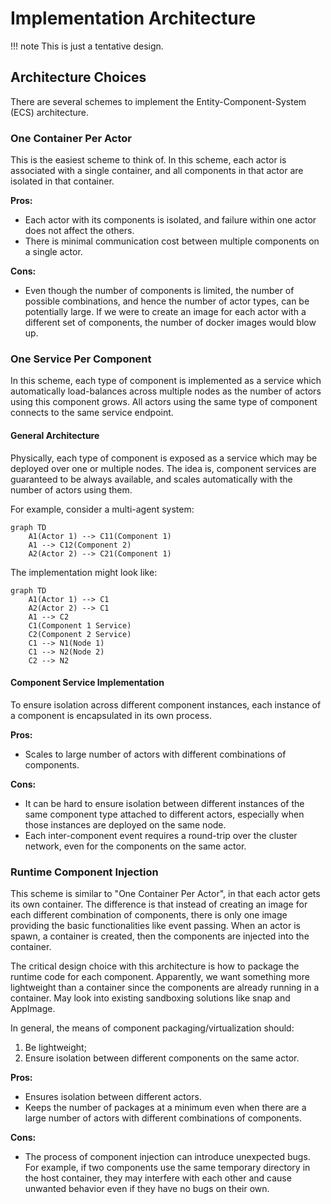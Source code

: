 # Implementation Architecture

!!! note
    This is just a tentative design.

## Architecture Choices

There are several schemes to implement the Entity-Component-System (ECS) architecture.

### One Container Per Actor

This is the easiest scheme to think of.
In this scheme,
each actor is associated with a single container,
and all components in that actor are isolated in that container.

**Pros:**

- Each actor with its components is isolated,
and failure within one actor does not affect the others.
- There is minimal communication cost between multiple components on a single actor.

**Cons:**

- Even though the number of components is limited,
the number of possible combinations,
and hence the number of actor types,
can be potentially large.
If we were to create an image for each actor with a different set of components,
the number of docker images would blow up.

### One Service Per Component

In this scheme,
each type of component is implemented as a service
which automatically load-balances across multiple nodes
as the number of actors using this component grows.
All actors using the same type of component
connects to the same service endpoint.

#### General Architecture

Physically, each type of component is exposed as a service
which may be deployed over one or multiple nodes.
The idea is, component services are guaranteed to be always available,
and scales automatically with the number of actors using them.

For example, consider a multi-agent system:

```mermaid
graph TD
    A1(Actor 1) --> C11(Component 1)
    A1 --> C12(Component 2)
    A2(Actor 2) --> C21(Component 1)
```

The implementation might look like:

```mermaid
graph TD
    A1(Actor 1) --> C1
    A2(Actor 2) --> C1
    A1 --> C2
    C1(Component 1 Service)
    C2(Component 2 Service)
    C1 --> N1(Node 1)
    C1 --> N2(Node 2)
    C2 --> N2
```

#### Component Service Implementation

To ensure isolation across different component instances,
each instance of a component is encapsulated in its own process.

**Pros:**

- Scales to large number of actors with different combinations of components.

**Cons:**

- It can be hard to ensure isolation between
  different instances of the same component type
  attached to different actors,
  especially when those instances are deployed on the same node.
- Each inter-component event requires a round-trip over the cluster network,
  even for the components on the same actor.

### Runtime Component Injection

This scheme is similar to "One Container Per Actor",
in that each actor gets its own container.
The difference is that instead of creating an image
for each different combination of components,
there is only one image providing the basic functionalities
like event passing.
When an actor is spawn,
a container is created,
then the components are injected into the container.

The critical design choice with this architecture is
how to package the runtime code for each component.
Apparently, we want something more lightweight than a container
since the components are already running in a container.
May look into existing sandboxing solutions like snap and AppImage.

In general, the means of component packaging/virtualization should:

1. Be lightweight;
2. Ensure isolation between different components on the same actor.

**Pros:**

- Ensures isolation between different actors.
- Keeps the number of packages at a minimum
even when there are a large number of actors
with different combinations of components.

**Cons:**

- The process of component injection can introduce unexpected bugs.
For example, if two components use the same temporary directory in the host container,
they may interfere with each other and cause unwanted behavior even if they have no bugs on their own.

